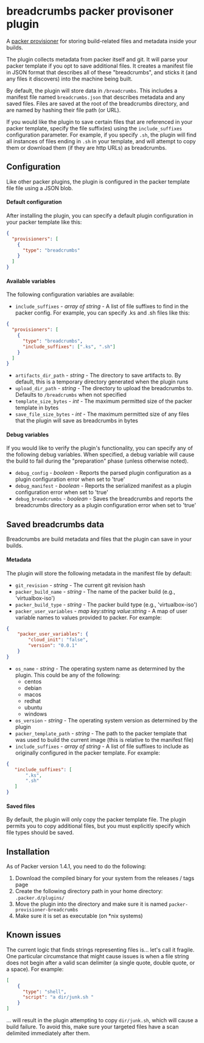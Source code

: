 # breadcrumbs packer provisoner plugin
A [packer provisioner](https://packer.io/docs/provisioners/index.html) for
storing build-related files and metadata inside your builds.

The plugin collects metadata from packer itself and git. It will parse your
packer template if you opt to save additional files. It creates a manifest
file in JSON format that describes all of these "breadcrumbs", and sticks it
(and any files it discovers) into the machine being built.

By default, the plugin will store data in `/breadcrumbs`. This includes a
manifest file named `breadcrumbs.json` that describes metadata and any saved
files. Files are saved at the root of the breadcrumbs directory, and are named
by hashing their file path (or URL).

If you would like the plugin to save certain files that are referenced in your
packer template, specify the file suffix(es) using the `include_suffixes`
configuration parameter. For example, if you specify `.sh`, the plugin will
find all instances of files ending in `.sh` in your template, and will attempt
to copy them or download them (if they are http URLs) as breadcrumbs.

## Configuration
Like other packer plugins, the plugin is configured in the packer template file
file using a JSON blob.

#### Default configuration
After installing the plugin, you can specify a default plugin configuration in
your packer template like this:
```json
{
  "provisioners": [
    {
      "type": "breadcrumbs"
    }
  ]
}
```

#### Available variables
The following configuration variables are available:

- `include_suffixes` - *array of string* - A list of file suffixes to find in
the packer config. For example, you can specify .ks and .sh files like this:
```json
{
  "provisioners": [
    {
      "type": "breadcrumbs",
      "include_suffixes": [".ks", ".sh"]
    }
  ]
}
```
- `artifacts_dir_path` - *string* - The directory to save artifacts to. By
default, this is a temporary directory generated when the plugin runs
- `upload_dir_path` - *string* - The directory to upload the breadcrumbs to.
Defaults to `/breadcrumbs` when not specified
- `template_size_bytes` - *int* - The maximum permitted size of the packer
template in bytes
- `save_file_size_bytes` - *int* - The maximum permitted size of any files that
the plugin will save as breadcrumbs in bytes

#### Debug variables
If you would like to verify the plugin's functionality, you can specify any of
the following debug variables. When specified, a debug variable will cause
the build to fail during the "preparation" phase (unless otherwise noted).

- `debug_config` - *boolean* - Reports the parsed plugin configuration as
a plugin configuration error when set to 'true'
- `debug_manifest` - *boolean* - Reports the serialized manifest as a plugin
configuration error when set to 'true'
- `debug_breadcrumbs` - *boolean* - Saves the breadcrumbs and reports the
breadcrumbs directory as a plugin configuration error when set to 'true'

## Saved breadcrumbs data
Breadcrumbs are build metadata and files that the plugin can save in
your builds.

#### Metadata
The plugin will store the following metadata in the manifest file by default:

- `git_revision` - *string* - The current git revision hash
- `packer_build_name` - *string* - The name of the packer build
(e.g., 'virtualbox-iso')
- `packer_build_type` - *string* - The packer build type (e.g.,
'virtualbox-iso')
- `packer_user_variables` - *map key:string value:string* - A map of user
variable names to values provided to packer. For example:
```json
{
    "packer_user_variables": {
        "cloud_init": "false",
        "version": "0.0.1"
    }
}
```
- `os_name` - *string* - The operating system name as determined by the plugin.
This could be any of the following:
    - centos
    - debian
    - macos
    - redhat
    - ubuntu
    - windows
- `os_version` - *string* - The operating system version as determined by
the plugin
- `packer_template_path` - *string* - The path to the packer template that was
used to build the current image (this is relative to the manifest file)
- `include_suffixes` - *array of string* - A list of file suffixes to include
as originally configured in the packer template. For example:
```json
{
   "include_suffixes": [
       ".ks",
       ".sh"
   ]
}
```

#### Saved files
By default, the plugin will only copy the packer template file. The plugin
permits you to copy additional files, but you must explicitly specify which
file types should be saved.

## Installation
As of Packer version 1.4.1, you need to do the following:

1. Download the compiled binary for your system from the releases / tags page
2. Create the following directory path in your home directory:
`.packer.d/plugins/`
3. Move the plugin into the directory and make sure it is named
`packer-provisioner-breadcrumbs`
4. Make sure it is set as executable (on *nix systems)

## Known issues
The current logic that finds strings representing files is... let's call it
fragile. One particular circumstance that might cause issues is when a file
string does not begin after a valid scan delimiter (a single quote, double
quote, or a space). For example:
```json
[
    {
      "type": "shell",
      "script": "a dir/junk.sh "
    }
]
``` 

... will result in the plugin attempting to copy `dir/junk.sh`, which will
cause a build failure. To avoid this, make sure your targeted files have a
scan delimited immediately after them.
